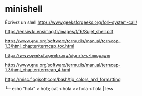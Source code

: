 # minishell
Écrivez un shell
https://www.geeksforgeeks.org/fork-system-call/

https://ensiwiki.ensimag.fr/images/f/f6/Sujet_shell.pdf

https://www.gnu.org/software/termutils/manual/termcap-1.3/html_chapter/termcap_toc.html

https://www.geeksforgeeks.org/signals-c-language/

https://www.gnu.org/software/termutils/manual/termcap-1.3/html_chapter/termcap_4.html

https://misc.flogisoft.com/bash/tip_colors_and_formatting


╰─ echo "hola" > hola; cat < hola >> hola < hola | less